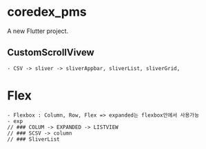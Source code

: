 # coredex_pms

A new Flutter project.

## CustomScrollVivew
	- CSV -> sliver -> sliverAppbar, sliverList, sliverGrid, 



# Flex
	- Flexbox : Column, Row, Flex => expanded는 flexbox안에서 사용가능
	- exp
	// ### COLUM -> EXPANDED -> LISTVIEW
	// ### SCSV -> column
	// ### SliverList
